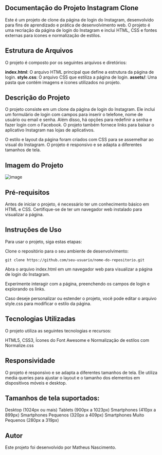 ## Documentação do Projeto Instagram Clone
Este é um projeto de clone da página de login do Instagram, desenvolvido para fins de aprendizado e prática de desenvolvimento web. O projeto é uma recriação da página de login do Instagram e inclui HTML, CSS e fontes externas para ícones e normalização de estilos.

## Estrutura de Arquivos
O projeto é composto por os seguintes arquivos e diretórios:

<strong>index.html</strong>: O arquivo HTML principal que define a estrutura da página de login.
<strong>style.css</strong>: O arquivo CSS que estiliza a página de login.
<strong>assets/</strong>: Uma pasta que contém imagens e ícones utilizados no projeto.

## Descrição do Projeto
O projeto consiste em um clone da página de login do Instagram. Ele inclui um formulário de login com campos para inserir o telefone, nome de usuário ou email e senha. Além disso, há opções para redefinir a senha e fazer login com o Facebook. O projeto também fornece links para baixar o aplicativo Instagram nas lojas de aplicativos.

O estilo e layout da página foram criados com CSS para se assemelhar ao visual do Instagram. O projeto é responsivo e se adapta a diferentes tamanhos de tela.

## Imagem do Projeto

![image](https://github.com/MatheusNascimento-dev/instagram-clone_login/assets/141882739/750d9190-b23b-4bc2-b4b4-2fc0a9bf25bf)


## Pré-requisitos
Antes de iniciar o projeto, é necessário ter um conhecimento básico em HTML e CSS. Certifique-se de ter um navegador web instalado para visualizar a página.

## Instruções de Uso
Para usar o projeto, siga estas etapas:

Clone o repositório para o seu ambiente de desenvolvimento:

`git clone https://github.com/seu-usuario/nome-do-repositorio.git`

Abra o arquivo index.html em um navegador web para visualizar a página de login do Instagram.

Experimente interagir com a página, preenchendo os campos de login e explorando os links.

Caso deseje personalizar ou estender o projeto, você pode editar o arquivo style.css para modificar o estilo da página.

## Tecnologias Utilizadas
O projeto utiliza as seguintes tecnologias e recursos:

HTML5,
CSS3,
Ícones do Font Awesome e
Normalização de estilos com Normalize.css

## Responsividade
O projeto é responsivo e se adapta a diferentes tamanhos de tela. Ele utiliza media queries para ajustar o layout e o tamanho dos elementos em dispositivos móveis e desktop.

## Tamanhos de tela suportados:
Desktop (1024px ou mais)
Tablets (900px a 1023px)
Smartphones (410px a 899px)
Smartphones Pequenos (320px a 409px)
Smartphones Muito Pequenos (280px a 319px)

## Autor
Este projeto foi desenvolvido por Matheus Nascimento.
